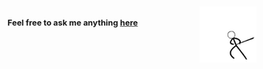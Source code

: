<img align="right" height="115" src="./ninja.gif">

### Feel free to ask me anything [here](https://github.com/meherett/meherett/issues)
